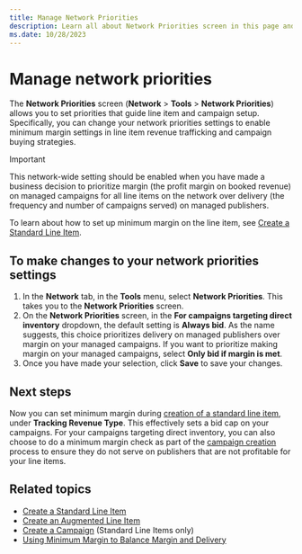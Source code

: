 ```yaml
---
title: Manage Network Priorities
description: Learn all about Network Priorities screen in this page and how to make changes in this screen.
ms.date: 10/28/2023
---
```



# Manage network priorities

The **Network Priorities** screen
(**Network** 
\>  **Tools**  \>
 **Network Priorities**) allows you
to set priorities that guide line item and campaign setup. Specifically,
you can change your network priorities settings to enable minimum margin
settings in line item revenue trafficking and campaign buying
strategies.

> [!IMPORTANT]
> This network-wide setting should be enabled when you have made a business decision to prioritize margin (the profit margin on booked revenue) on managed campaigns for all line items on the network over delivery (the frequency and number of campaigns served) on managed publishers.
>
> To learn about how to set up minimum margin on the line item, see [Create a Standard Line Item](create-a-standard-line-item.md).

## To make changes to your network priorities settings

1. In the **Network** tab, in the
    **Tools** menu, select
    **Network Priorities**. This takes you
    to the **Network Priorities** screen.
1. On the **Network Priorities** screen,
    in the **For campaigns targeting direct
    inventory** dropdown, the default setting is
    **Always bid**. As the name suggests,
    this choice prioritizes delivery on managed publishers over margin
    on your managed campaigns. If you want to prioritize making margin
    on your managed campaigns, select **Only
    bid if margin is met**.
1. Once you have made your selection, click
    **Save** to save your changes.

## Next steps

Now you can set minimum margin during [creation of a
standard line item](create-a-standard-line-item.md), under **Tracking
Revenue Type**. This effectively sets a bid cap on your campaigns.
For your campaigns targeting direct inventory, you can also choose to do
a minimum margin check as part of the [campaign creation](create-a-campaign.md) process to ensure they do not serve on publishers that are not
profitable for your line items.

## Related topics

- [Create a Standard Line Item](create-a-standard-line-item.md)
- [Create an Augmented Line Item](create-an-augmented-line-item-ali.md)
- [Create a Campaign](create-a-campaign.md)
  (Standard Line Items only)
- [Using Minimum Margin to Balance Margin and Delivery](using-minimum-margin-to-balance-margin-and-delivery.md)